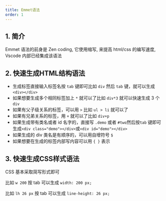 ```yaml
---
title: Emmet语法
order: 1
---
```


## 1. 简介

Emmet 语法的前身是 Zen coding, 它使用缩写, 来提高 html/css 的编写速度, Vscode 内部已经集成该语法

## 2. 快速生成HTML结构语法

- 生成标签直接输入标签名按 `tab` 键即可比如 `div` 然后 `tab` 键，就可以生成 `<div></div>`
- 如果想要生成多个相同标签加上 `*` 就可以了比如 `div*3` 就可以快速生成 3 个 `div`
- 如果有父子级关系的标签，可以用 `>` 比如 `ul > li` 就可以了
- 如果有兄弟关系的标签，用 `+` 就可以了比如 `div+p`
- 如果生成带有类名或者 id 名字的，直接写 `.demo` 或者 `#two`然后按`tab` 键即可生成`<div class="demo"></div>`或`<div id="demo"></div>`
- 如果生成的 div 类名是有顺序的，可以用自增符号 `$`
- 如果想要在生成的标签内部写内容可以用  `{ }`  表示

## 3. 快速生成CSS样式语法

CSS 基本采取简写形式即可

比如 `w 200` 按 tab 可以生成  `width: 200 px;`

比如 `lh 26 px` 按 tab 可以生成  `line-height: 26 px;`
